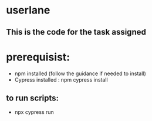 # userlane

## This is the code for the task assigned

# prerequisist:
 - npm installed (follow the guidance if needed to install) 
 - Cypress installed : npm cypress install

## to run scripts:
 - npx cypress run

